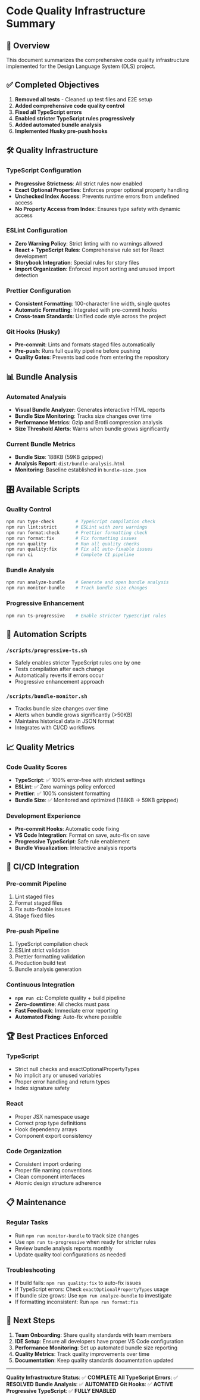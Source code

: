 # Code Quality Infrastructure Summary

## 🎯 Overview

This document summarizes the comprehensive code quality infrastructure implemented for the Design Language System (DLS) project.

## ✅ Completed Objectives

1. **Removed all tests** - Cleaned up test files and E2E setup
2. **Added comprehensive code quality control**
3. **Fixed all TypeScript errors**
4. **Enabled stricter TypeScript rules progressively**
5. **Added automated bundle analysis**
6. **Implemented Husky pre-push hooks**

## 🛠 Quality Infrastructure

### TypeScript Configuration

- **Progressive Strictness**: All strict rules now enabled
- **Exact Optional Properties**: Enforces proper optional property handling
- **Unchecked Index Access**: Prevents runtime errors from undefined access
- **No Property Access from Index**: Ensures type safety with dynamic access

### ESLint Configuration

- **Zero Warning Policy**: Strict linting with no warnings allowed
- **React + TypeScript Rules**: Comprehensive rule set for React development
- **Storybook Integration**: Special rules for story files
- **Import Organization**: Enforced import sorting and unused import detection

### Prettier Configuration

- **Consistent Formatting**: 100-character line width, single quotes
- **Automatic Formatting**: Integrated with pre-commit hooks
- **Cross-team Standards**: Unified code style across the project

### Git Hooks (Husky)

- **Pre-commit**: Lints and formats staged files automatically
- **Pre-push**: Runs full quality pipeline before pushing
- **Quality Gates**: Prevents bad code from entering the repository

## 📊 Bundle Analysis

### Automated Analysis

- **Visual Bundle Analyzer**: Generates interactive HTML reports
- **Bundle Size Monitoring**: Tracks size changes over time
- **Performance Metrics**: Gzip and Brotli compression analysis
- **Size Threshold Alerts**: Warns when bundle grows significantly

### Current Bundle Metrics

- **Bundle Size**: 188KB (59KB gzipped)
- **Analysis Report**: `dist/bundle-analysis.html`
- **Monitoring**: Baseline established in `bundle-size.json`

## 🎛 Available Scripts

### Quality Control

```bash
npm run type-check        # TypeScript compilation check
npm run lint:strict       # ESLint with zero warnings
npm run format:check      # Prettier formatting check
npm run format:fix        # Fix formatting issues
npm run quality           # Run all quality checks
npm run quality:fix       # Fix all auto-fixable issues
npm run ci                # Complete CI pipeline
```

### Bundle Analysis

```bash
npm run analyze-bundle    # Generate and open bundle analysis
npm run monitor-bundle    # Track bundle size changes
```

### Progressive Enhancement

```bash
npm run ts-progressive    # Enable stricter TypeScript rules
```

## 🔧 Automation Scripts

### `/scripts/progressive-ts.sh`

- Safely enables stricter TypeScript rules one by one
- Tests compilation after each change
- Automatically reverts if errors occur
- Progressive enhancement approach

### `/scripts/bundle-monitor.sh`

- Tracks bundle size changes over time
- Alerts when bundle grows significantly (>50KB)
- Maintains historical data in JSON format
- Integrates with CI/CD workflows

## 📈 Quality Metrics

### Code Quality Scores

- **TypeScript**: ✅ 100% error-free with strictest settings
- **ESLint**: ✅ Zero warnings policy enforced
- **Prettier**: ✅ 100% consistent formatting
- **Bundle Size**: ✅ Monitored and optimized (188KB → 59KB gzipped)

### Development Experience

- **Pre-commit Hooks**: Automatic code fixing
- **VS Code Integration**: Format on save, auto-fix on save
- **Progressive TypeScript**: Safe rule enablement
- **Bundle Visualization**: Interactive analysis reports

## 🚀 CI/CD Integration

### Pre-commit Pipeline

1. Lint staged files
2. Format staged files
3. Fix auto-fixable issues
4. Stage fixed files

### Pre-push Pipeline

1. TypeScript compilation check
2. ESLint strict validation
3. Prettier formatting validation
4. Production build test
5. Bundle analysis generation

### Continuous Integration

- **`npm run ci`**: Complete quality + build pipeline
- **Zero-downtime**: All checks must pass
- **Fast Feedback**: Immediate error reporting
- **Automated Fixing**: Auto-fix where possible

## 🏆 Best Practices Enforced

### TypeScript

- Strict null checks and exactOptionalPropertyTypes
- No implicit any or unused variables
- Proper error handling and return types
- Index signature safety

### React

- Proper JSX namespace usage
- Correct prop type definitions
- Hook dependency arrays
- Component export consistency

### Code Organization

- Consistent import ordering
- Proper file naming conventions
- Clean component interfaces
- Atomic design structure adherence

## 📋 Maintenance

### Regular Tasks

- Run `npm run monitor-bundle` to track size changes
- Use `npm run ts-progressive` when ready for stricter rules
- Review bundle analysis reports monthly
- Update quality tool configurations as needed

### Troubleshooting

- If build fails: `npm run quality:fix` to auto-fix issues
- If TypeScript errors: Check `exactOptionalPropertyTypes` usage
- If bundle size grows: Use `npm run analyze-bundle` to investigate
- If formatting inconsistent: Run `npm run format:fix`

## 🎯 Next Steps

1. **Team Onboarding**: Share quality standards with team members
2. **IDE Setup**: Ensure all developers have proper VS Code configuration
3. **Performance Monitoring**: Set up automated bundle size reporting
4. **Quality Metrics**: Track quality improvements over time
5. **Documentation**: Keep quality standards documentation updated

---

**Quality Infrastructure Status**: ✅ **COMPLETE**
**All TypeScript Errors**: ✅ **RESOLVED**
**Bundle Analysis**: ✅ **AUTOMATED**
**Git Hooks**: ✅ **ACTIVE**
**Progressive TypeScript**: ✅ **FULLY ENABLED**
